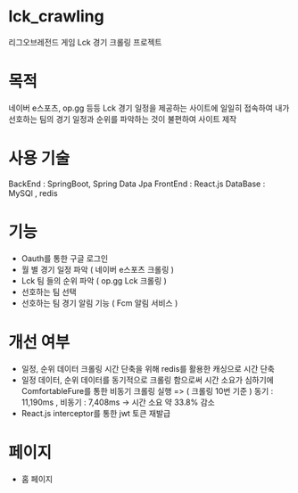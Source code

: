 # lck_crawling
리그오브레전드 게임 Lck 경기 크롤링 프로젝트

# 목적 
네이버 e스포츠, op.gg 등등 Lck 경기 일정을 제공하는 사이트에 일일히 접속하여 내가 선호하는 팀의 경기 일정과 순위를 파악하는 것이
불편하여 사이트 제작

# 사용 기술
BackEnd : SpringBoot, Spring Data Jpa
FrontEnd : React.js
DataBase : MySQl , redis

# 기능
- Oauth를 통한 구글 로그인
- 월 별 경기 일정 파악 ( 네이버 e스포츠 크롤링 )
- Lck 팀 들의 순위 파악 ( op.gg Lck 크롤링 )
- 선호하는 팀 선택 
- 선호하는 팀 경기 알림 기능 ( Fcm 알림 서비스 )

# 개선 여부
- 일정, 순위 데이터 크롤링 시간 단축을 위해 redis를 활용한 캐싱으로 시간 단축 
- 일정 데이터, 순위 데이터를 동기적으로 크롤링 함으로써 시간 소요가 심하기에 ComfortableFure를 통한 비동기 크롤링 실행
=> ( 크롤링 10번 기준 ) 동기 : 11,190ms , 비동기 : 7,408ms -> 시간 소요 약 33.8% 감소
- React.js interceptor를 통한 jwt 토큰 재발급

# 페이지 
- 홈 페이지


